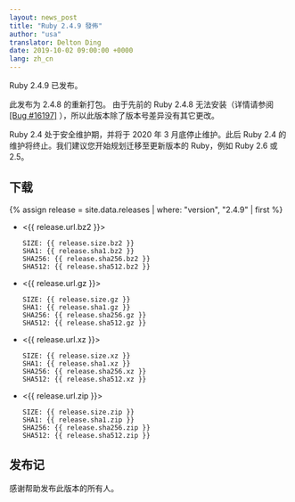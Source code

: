 ```yaml
---
layout: news_post
title: "Ruby 2.4.9 發佈"
author: "usa"
translator: Delton Ding
date: 2019-10-02 09:00:00 +0000
lang: zh_cn
---
```


Ruby 2.4.9 已发布。

此发布为 2.4.8 的重新打包。
由于先前的 Ruby 2.4.8 无法安装（详情请参阅 [[Bug #16197]](https://bugs.ruby-lang.org/issues/16197) ），所以此版本除了版本号差异没有其它更改。

Ruby 2.4 处于安全维护期，并将于 2020 年 3 月底停止维护。此后 Ruby 2.4 的维护将终止。我们建议您开始规划迁移至更新版本的 Ruby，例如 Ruby 2.6 或 2.5。

## 下载

{% assign release = site.data.releases | where: "version", "2.4.9" | first %}

* <{{ release.url.bz2 }}>

      SIZE: {{ release.size.bz2 }}
      SHA1: {{ release.sha1.bz2 }}
      SHA256: {{ release.sha256.bz2 }}
      SHA512: {{ release.sha512.bz2 }}

* <{{ release.url.gz }}>

      SIZE: {{ release.size.gz }}
      SHA1: {{ release.sha1.gz }}
      SHA256: {{ release.sha256.gz }}
      SHA512: {{ release.sha512.gz }}

* <{{ release.url.xz }}>

      SIZE: {{ release.size.xz }}
      SHA1: {{ release.sha1.xz }}
      SHA256: {{ release.sha256.xz }}
      SHA512: {{ release.sha512.xz }}

* <{{ release.url.zip }}>

      SIZE: {{ release.size.zip }}
      SHA1: {{ release.sha1.zip }}
      SHA256: {{ release.sha256.zip }}
      SHA512: {{ release.sha512.zip }}

## 发布记

感谢帮助发布此版本的所有人。
